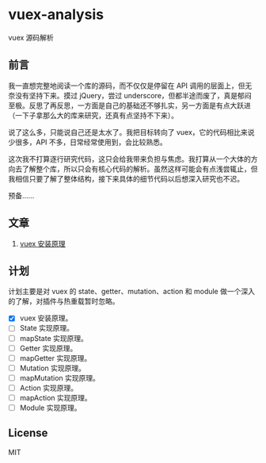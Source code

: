 # vuex-analysis
vuex 源码解析

## 前言

我一直想完整地阅读一个库的源码，而不仅仅是停留在 API 调用的层面上，但无奈没有坚持下来。摸过 jQuery，尝过 underscore，但都半途而废了，真是郁闷至极。反思了再反思，一方面是自己的基础还不够扎实，另一方面是有点大跃进（一下子拿那么大的库来研究，还真有点坚持不下来）。

说了这么多，只能说自己还是太水了。我把目标转向了 vuex，它的代码相比来说少很多，API 不多，日常经常使用到，会比较熟悉。

这次我不打算逐行研究代码，这只会给我带来负担与焦虑。我打算从一个大体的方向去了解整个库，所以只会有核心代码的解析。虽然这样可能会有点浅尝辄止，但我相信只要了解了整体结构，接下来具体的细节代码以后想深入研究也不迟。

预备......

## 文章

1. [vuex 安装原理](https://github.com/cobish/vuex-analysis/issues/1)

## 计划

计划主要是对 vuex 的 state、getter、mutation、action 和 module 做一个深入的了解，对插件与热重载暂时忽略。

- [x] vuex 安装原理。
- [ ] State 实现原理。
- [ ] mapState 实现原理。
- [ ] Getter 实现原理。
- [ ] mapGetter 实现原理。
- [ ] Mutation 实现原理。
- [ ] mapMutation 实现原理。
- [ ] Action 实现原理。
- [ ] mapAction 实现原理。
- [ ] Module 实现原理。

## License

MIT

